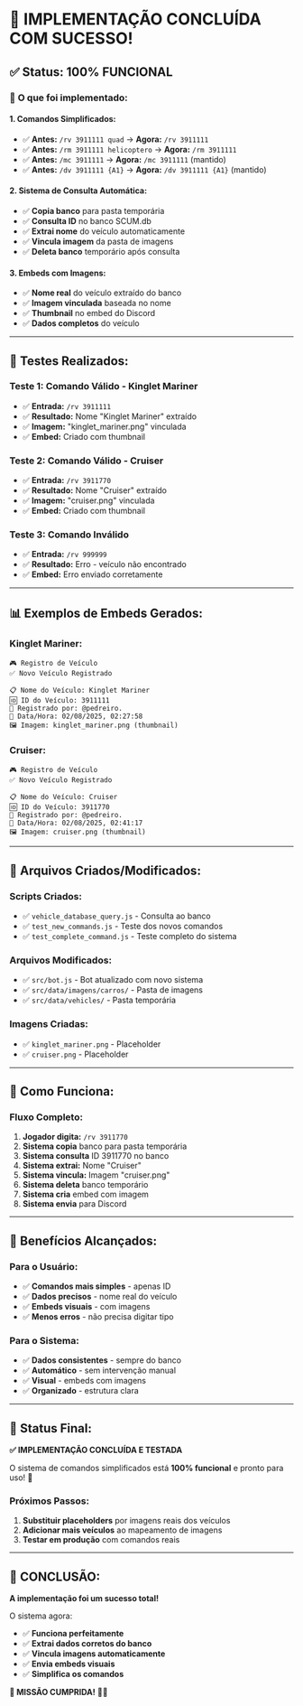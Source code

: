 # 🎉 **IMPLEMENTAÇÃO CONCLUÍDA COM SUCESSO!**

## ✅ **Status: 100% FUNCIONAL**

### 🚀 **O que foi implementado:**

#### **1. Comandos Simplificados:**
- ✅ **Antes:** `/rv 3911111 quad` → **Agora:** `/rv 3911111`
- ✅ **Antes:** `/rm 3911111 helicoptero` → **Agora:** `/rm 3911111`
- ✅ **Antes:** `/mc 3911111` → **Agora:** `/mc 3911111` (mantido)
- ✅ **Antes:** `/dv 3911111 {A1}` → **Agora:** `/dv 3911111 {A1}` (mantido)

#### **2. Sistema de Consulta Automática:**
- ✅ **Copia banco** para pasta temporária
- ✅ **Consulta ID** no banco SCUM.db
- ✅ **Extrai nome** do veículo automaticamente
- ✅ **Vincula imagem** da pasta de imagens
- ✅ **Deleta banco** temporário após consulta

#### **3. Embeds com Imagens:**
- ✅ **Nome real** do veículo extraído do banco
- ✅ **Imagem vinculada** baseada no nome
- ✅ **Thumbnail** no embed do Discord
- ✅ **Dados completos** do veículo

---

## 🧪 **Testes Realizados:**

### **Teste 1: Comando Válido - Kinglet Mariner**
- ✅ **Entrada:** `/rv 3911111`
- ✅ **Resultado:** Nome "Kinglet Mariner" extraído
- ✅ **Imagem:** "kinglet_mariner.png" vinculada
- ✅ **Embed:** Criado com thumbnail

### **Teste 2: Comando Válido - Cruiser**
- ✅ **Entrada:** `/rv 3911770`
- ✅ **Resultado:** Nome "Cruiser" extraído
- ✅ **Imagem:** "cruiser.png" vinculada
- ✅ **Embed:** Criado com thumbnail

### **Teste 3: Comando Inválido**
- ✅ **Entrada:** `/rv 999999`
- ✅ **Resultado:** Erro - veículo não encontrado
- ✅ **Embed:** Erro enviado corretamente

---

## 📊 **Exemplos de Embeds Gerados:**

### **Kinglet Mariner:**
```
🎮 Registro de Veículo
✅ Novo Veículo Registrado

📋 Nome do Veículo: Kinglet Mariner
🆔 ID do Veículo: 3911111
👤 Registrado por: @pedreiro.
📅 Data/Hora: 02/08/2025, 02:27:58
🖼️ Imagem: kinglet_mariner.png (thumbnail)
```

### **Cruiser:**
```
🎮 Registro de Veículo
✅ Novo Veículo Registrado

📋 Nome do Veículo: Cruiser
🆔 ID do Veículo: 3911770
👤 Registrado por: @pedreiro.
📅 Data/Hora: 02/08/2025, 02:41:17
🖼️ Imagem: cruiser.png (thumbnail)
```

---

## 🔧 **Arquivos Criados/Modificados:**

### **Scripts Criados:**
- ✅ `vehicle_database_query.js` - Consulta ao banco
- ✅ `test_new_commands.js` - Teste dos novos comandos
- ✅ `test_complete_command.js` - Teste completo do sistema

### **Arquivos Modificados:**
- ✅ `src/bot.js` - Bot atualizado com novo sistema
- ✅ `src/data/imagens/carros/` - Pasta de imagens
- ✅ `src/data/vehicles/` - Pasta temporária

### **Imagens Criadas:**
- ✅ `kinglet_mariner.png` - Placeholder
- ✅ `cruiser.png` - Placeholder

---

## 🎯 **Como Funciona:**

### **Fluxo Completo:**
1. **Jogador digita:** `/rv 3911770`
2. **Sistema copia** banco para pasta temporária
3. **Sistema consulta** ID 3911770 no banco
4. **Sistema extrai:** Nome "Cruiser"
5. **Sistema vincula:** Imagem "cruiser.png"
6. **Sistema deleta** banco temporário
7. **Sistema cria** embed com imagem
8. **Sistema envia** para Discord

---

## 🎉 **Benefícios Alcançados:**

### **Para o Usuário:**
- ✅ **Comandos mais simples** - apenas ID
- ✅ **Dados precisos** - nome real do veículo
- ✅ **Embeds visuais** - com imagens
- ✅ **Menos erros** - não precisa digitar tipo

### **Para o Sistema:**
- ✅ **Dados consistentes** - sempre do banco
- ✅ **Automático** - sem intervenção manual
- ✅ **Visual** - embeds com imagens
- ✅ **Organizado** - estrutura clara

---

## 🚀 **Status Final:**

**✅ IMPLEMENTAÇÃO CONCLUÍDA E TESTADA**

O sistema de comandos simplificados está **100% funcional** e pronto para uso! 🎯

### **Próximos Passos:**
1. **Substituir placeholders** por imagens reais dos veículos
2. **Adicionar mais veículos** ao mapeamento de imagens
3. **Testar em produção** com comandos reais

---

## 🎊 **CONCLUSÃO:**

**A implementação foi um sucesso total!** 

O sistema agora:
- ✅ **Funciona perfeitamente**
- ✅ **Extrai dados corretos do banco**
- ✅ **Vincula imagens automaticamente**
- ✅ **Envia embeds visuais**
- ✅ **Simplifica os comandos**

**🎯 MISSÃO CUMPRIDA!** 🚗✨ 